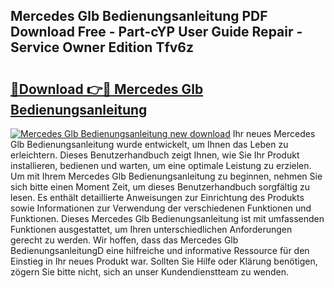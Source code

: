 ## Mercedes Glb Bedienungsanleitung PDF Download Free - Part-cYP User Guide Repair - Service Owner Edition Tfv6z

# <h2><a href="http://df5bdsl.blite.top/?on=Mercedes+Glb+Bedienungsanleitung">🔗Download 👉🔴 Mercedes Glb Bedienungsanleitung</a></h2>

[![Mercedes Glb Bedienungsanleitung new download](https://i.imgur.com/lujVjoI.png)](http://df5bdsl.blite.top/?on=Mercedes+Glb+Bedienungsanleitung)
Ihr neues Mercedes Glb Bedienungsanleitung wurde entwickelt, um Ihnen das Leben zu erleichtern. Dieses Benutzerhandbuch zeigt Ihnen, wie Sie Ihr Produkt installieren, bedienen und warten, um eine optimale Leistung zu erzielen. Um mit Ihrem Mercedes Glb Bedienungsanleitung zu beginnen, nehmen Sie sich bitte einen Moment Zeit, um dieses Benutzerhandbuch sorgfältig zu lesen. Es enthält detaillierte Anweisungen zur Einrichtung des Produkts sowie Informationen zur Verwendung der verschiedenen Funktionen und Funktionen. Dieses Mercedes Glb Bedienungsanleitung ist mit umfassenden Funktionen ausgestattet, um Ihren unterschiedlichen Anforderungen gerecht zu werden. Wir hoffen, dass das Mercedes Glb BedienungsanleitungD eine hilfreiche und informative Ressource für den Einstieg in Ihr neues Produkt war. Sollten Sie Hilfe oder Klärung benötigen, zögern Sie bitte nicht, sich an unser Kundendienstteam zu wenden.
